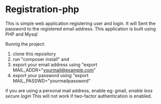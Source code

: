 # Registration-php
This is simple web application registering user and login.
It will Sent the password to the registered email address.
This application is built using PHP and Mysql

Runnig the project:
1. clone this repository
2. run "composer install" and 
3. export your email address using "export MAIL_ADDR="yourmail@example.com"
4. export your password using "export MAIL_PASSWD="yourmailpassword"

if you are using a personal mail address, enable eg: gmail, *enable less secure login*
This will not work if two-factor authentication is enabled.
